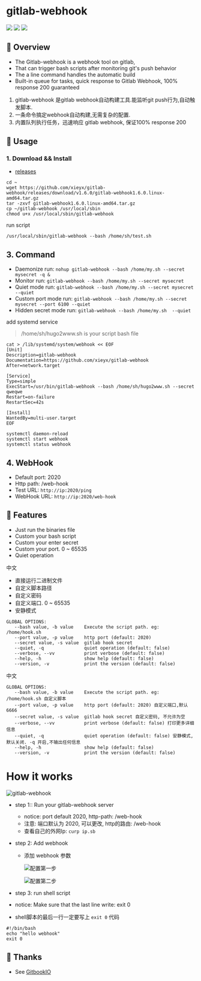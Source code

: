 # gitlab-webhook
[![](https://img.shields.io/github/release/xieyx/gitlab-webhook?style=flat-square)](https://github.com/xieyx/gitlab-webhook/releases)
[![](https://img.shields.io/github/license/xieyx/gitlab-webhook?style=flat-square)](https://github.com/xieyx/gitlab-webhook/blob/master/LICENSE)
![](https://img.shields.io/github/repo-size/xieyx/gitlab-webhook?style=flat-square)


## 📡 Overview
- The Gitlab-webhook is a webhook tool on gitlab,
- That can trigger bash scripts after monitoring git's push behavior
- The a line command handles the automatic build
- Built-in queue for tasks, quick response to Gitlab Webhook, 100% response 200 guaranteed

1. gitlab-webhook 是gitlab webhook自动构建工具.能监听git push行为,自动触发脚本.
1. 一条命令搞定webhook自动构建,无需复杂的配置.
1. 内置队列执行任务，迅速响应 gitlab webhook, 保证100% response 200

## 📜 Usage
### 1. Download && Install
- [releases](https://github.com/xieyx/gitlab-webhook/releases)
```shell script
cd ~
wget https://github.com/xieyx/gitlab-webhook/releases/download/v1.6.0/gitlab-webhook1.6.0.linux-amd64.tar.gz
tar -zxvf gitlab-webhook1.6.0.linux-amd64.tar.gz
cp ~/gitlab-webhook /usr/local/sbin
chmod u+x /usr/local/sbin/gitlab-webhook
```

run script
```
/usr/local/sbin/gitlab-webhook --bash /home/sh/test.sh
```

## 3. Command
- Daemonize run:  `nohup gitlab-webhook --bash /home/my.sh --secret mysecret -q &`
- Monitor run: `gitlab-webhook --bash /home/my.sh --secret mysecret`
- Quiet mode run: `gitlab-webhook --bash /home/my.sh --secret mysecret --quiet`
- Custom port mode run: `gitlab-webhook --bash /home/my.sh --secret mysecret --port 6100 --quiet`
- Hidden secret mode run: `gitlab-webhook --bash /home/my.sh  --quiet`

add systemd service
> /home/sh/hugo2www.sh is your script bash file
```shell script
cat > /lib/systemd/system/webhook << EOF
[Unit]
Description=gitlab-webhook
Documentation=https://github.com/xieyx/gitlab-webhook
After=network.target

[Service]
Type=simple
ExecStart=/usr/bin/gitlab-webhook --bash /home/sh/hugo2www.sh --secret qweqwe
Restart=on-failure
RestartSec=42s

[Install]
WantedBy=multi-user.target
EOF
```
```shell script
systemctl daemon-reload
systemctl start webhook
systemctl status webhook
```


## 4. WebHook
- Default port: 2020
- Http path: /web-hook
- Test URL: `http://ip:2020/ping`
- WebHook URL: `http://ip:2020/web-hook`


## 💌 Features
- Just run the binaries file
- Custom your bash script
- Custom your enter secret
- Custom your port. 0 ~ 65535
- Quiet operation

中文
- 直接运行二进制文件
- 自定义脚本路径
- 自定义密码
- 自定义端口. 0 ~ 65535
- 安静模式

```text
GLOBAL OPTIONS:
   --bash value, -b value    Execute the script path. eg: /home/hook.sh
   --port value, -p value    http port (default: 2020)
   --secret value, -s value  gitlab hook secret
   --quiet, -q               quiet operation (default: false)
   --verbose, --vv           print verbose (default: false)
   --help, -h                show help (default: false)
   --version, -v             print the version (default: false)
```
中文
```text
GLOBAL OPTIONS:
   --bash value, -b value    Execute the script path. eg: /home/hook.sh 自定义脚本
   --port value, -p value    http port (default: 2020) 自定义端口,默认6666
   --secret value, -s value  gitlab hook secret 自定义密码, 不允许为空
   --verbose, --vv           print verbose (default: false) 打印更多详细信息
   --quiet, -q               quiet operation (default: false) 安静模式,默认关闭. -q 开启,不输出任何信息
   --help, -h                show help (default: false)
   --version, -v             print the version (default: false)

```
# How it works

![gitlab-webhook](https://raw.githubusercontent.com/xieyx/images/main/2022/03/upgit_20220322_1647929918.png)


- step 1:: Run your gitlab-webhook server

  - notice: port default 2020, http-path: /web-hook
  - 注意: 端口默认为 2020, 可以更改, http的路由: /web-hook
  - 查看自己的外网Ip: `curp ip.sb`

- step 2: Add webhook
  - 添加 webhook 参数

    ![配置第一步](https://raw.githubusercontent.com/xieyx/images/main/2022/03/upgit_20220322_1647915877.png)

    ![配置第二步](https://raw.githubusercontent.com/xieyx/images/main/2022/03/upgit_20220322_1647916039.png)

- step 3: run shell script
 - notice: Make sure that the last line write: exit 0
 - shell脚本的最后一行一定要写上 `exit 0` 代码
```
#!/bin/bash
echo "hello webhook"
exit 0
```
## 👋 Thanks
- See [GitbookIO](https://github.com/GitbookIO/go-github-webhook)

